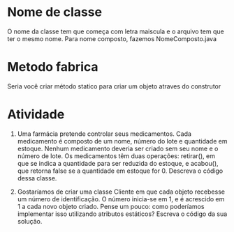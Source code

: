 # Nome de classe

O nome da classe tem que começa com letra maiscula e o arquivo tem que ter o mesmo nome. 
Para nome composto, fazemos NomeComposto.java

# Metodo fabrica

Seria você criar método statico para criar um objeto atraves do construtor 



# Atividade 

1. Uma farmácia pretende controlar seus medicamentos. Cada medicamento é composto de
um nome, número do lote e quantidade em estoque. Nenhum medicamento deveria ser
criado sem seu nome e o número de lote. Os medicamentos têm duas operações: retirar(),
em que se indica a quantidade para ser reduzida do estoque, e acabou(), que retorna false se
a quantidade em estoque for 0. Descreva o código dessa classe.

2. Gostaríamos de criar uma classe Cliente em que cada objeto recebesse um número de
identificação. O número inicia-se em 1, e é acrescido em 1 a cada novo objeto criado. Pense
um pouco: como poderíamos implementar isso utilizando atributos estáticos? Escreva o
código da sua solução.

